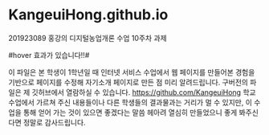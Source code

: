 # KangeuiHong.github.io
201923089 홍강의 디지털농업개론 수업 10주차 과제

#hover 효과가 있습니다!!#

이 파일은 본 학생이 1학년일 때 인터넷 서비스 수업에서 웹 페이지를 만들어본 경험을 기반으로 페이지를 수정해 자기소개 페이지로 만든 점 미리 알려드립니다.
구버전의 파일은 제 깃허브에서 열람하실 수 있습니다. https://github.com/KangeuiHong
학교 수업에서 가르쳐 주신 내용들이나 다른 학생들의 결과물과는 거리가 멀 수 있지만, 이 수업을 통해 얻어 가는 것이 있으면 좋겠다는 말씀 헤아려 열심히 만들었으니 좋게 봐주신다면 정말로 감사드립니다.

